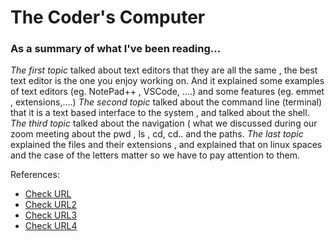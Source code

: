 # The Coder's Computer

### As a summary of what I've been reading...

*The first topic* talked about text editors that they are all the same , the best text editor is the one you enjoy working on. And it explained some examples of text editors (eg. NotePad++ , VSCode, ....) and some features (eg. emmet , extensions,....)
*The second topic* talked about the command line (terminal) that it is a text based interface to the system , and talked about the shell.
*The third topic* talked about the navigation ( what we discussed during our zoom meeting about the pwd , ls , cd, cd..  and the paths.
*The last topic* explained the files and their extensions  , and explained that on linux  spaces and the case of the letters matter so we have to pay attention to them.

References:

* [Check URL](https://codefellows.github.io/code-102-guide/curriculum/class-02/Choosing-A-Text-Editor--The-Older-Coder.pdf)
* [Check URL2](https://ryanstutorials.net/linuxtutorial/commandline.php)
* [Check URL3](https://ryanstutorials.net/linuxtutorial/navigation.php)
* [Check URL4](https://ryanstutorials.net/linuxtutorial/aboutfiles.php)